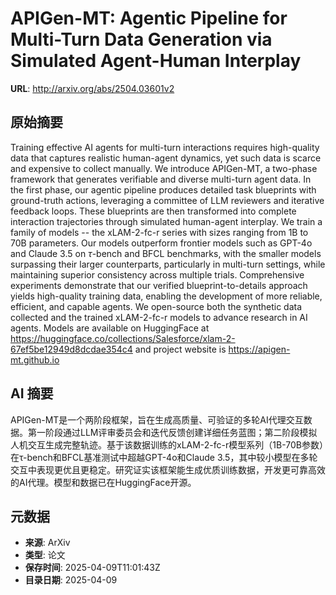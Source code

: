 # APIGen-MT: Agentic Pipeline for Multi-Turn Data Generation via Simulated Agent-Human Interplay

**URL**: http://arxiv.org/abs/2504.03601v2

## 原始摘要

Training effective AI agents for multi-turn interactions requires
high-quality data that captures realistic human-agent dynamics, yet such data
is scarce and expensive to collect manually. We introduce APIGen-MT, a
two-phase framework that generates verifiable and diverse multi-turn agent
data. In the first phase, our agentic pipeline produces detailed task
blueprints with ground-truth actions, leveraging a committee of LLM reviewers
and iterative feedback loops. These blueprints are then transformed into
complete interaction trajectories through simulated human-agent interplay. We
train a family of models -- the xLAM-2-fc-r series with sizes ranging from 1B
to 70B parameters. Our models outperform frontier models such as GPT-4o and
Claude 3.5 on $\tau$-bench and BFCL benchmarks, with the smaller models
surpassing their larger counterparts, particularly in multi-turn settings,
while maintaining superior consistency across multiple trials. Comprehensive
experiments demonstrate that our verified blueprint-to-details approach yields
high-quality training data, enabling the development of more reliable,
efficient, and capable agents. We open-source both the synthetic data collected
and the trained xLAM-2-fc-r models to advance research in AI agents. Models are
available on HuggingFace at
https://huggingface.co/collections/Salesforce/xlam-2-67ef5be12949d8dcdae354c4
and project website is https://apigen-mt.github.io


## AI 摘要

APIGen-MT是一个两阶段框架，旨在生成高质量、可验证的多轮AI代理交互数据。第一阶段通过LLM评审委员会和迭代反馈创建详细任务蓝图；第二阶段模拟人机交互生成完整轨迹。基于该数据训练的xLAM-2-fc-r模型系列（1B-70B参数）在τ-bench和BFCL基准测试中超越GPT-4o和Claude 3.5，其中较小模型在多轮交互中表现更优且更稳定。研究证实该框架能生成优质训练数据，开发更可靠高效的AI代理。模型和数据已在HuggingFace开源。

## 元数据

- **来源**: ArXiv
- **类型**: 论文
- **保存时间**: 2025-04-09T11:01:43Z
- **目录日期**: 2025-04-09
